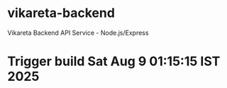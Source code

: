 # vikareta-backend
Vikareta Backend API Service - Node.js/Express
# Trigger build Sat Aug  9 01:15:15 IST 2025

<!-- HTTPS Webhook test: Sat Aug  9 02:06:36 IST 2025 -->

<!-- Direct IP webhook test: Sat Aug  9 02:10:29 IST 2025 -->

<!-- Fixed webhook test: Sat Aug  9 02:13:45 IST 2025 -->
